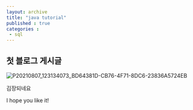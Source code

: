 ```yaml
---
layout: archive
title: "java tutorial"
published : true
categories : 
 - sql
---
```


## 첫 블로그 게시글
![P20210807_123134073_BD64381D-CB76-4F71-8DC6-23836A5724EB](https://user-images.githubusercontent.com/107900148/176859647-d55cdf3e-4aed-4654-818b-af4186fc1318.JPG)

김장되네요

I hope you like it!
